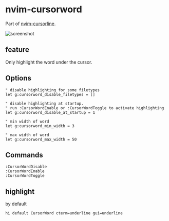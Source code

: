 # nvim-cursorword

Part of [nvim-cursorline](https://github.com/yamatsum/nvim-cursorline).

![screenshot](https://user-images.githubusercontent.com/47070852/124384896-02b6aa80-dd06-11eb-8a44-dfd142acdada.gif)

## feature

Only highlight the word under the cursor.

## Options



```vimscript
" disable highlighting for some filetypes
let g:cursorword_disable_filetypes = []

" disable highlighting at startup.
" run :CursorWordEnable or :CursorWordToggle to activate highlighting
let g:cursorword_disable_at_startup = 1

" min width of word
let g:cursorword_min_width = 3

" max width of word
let g:cursorword_max_width = 50
```

## Commands


```vimscript
:CursorWordDisable
:CursorWordEnable
:CursorWordToggle
```


## highlight

by default

```viml
hi default CursorWord cterm=underline gui=underline
```
